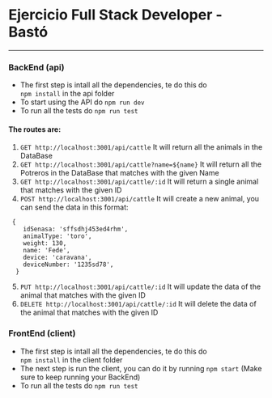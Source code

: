 # Ejercicio Full Stack Developer - Bastó
---

### BackEnd (api)

- The first step is intall all the dependencies, te do this do\
`npm install` in the api folder
- To start using the API do `npm run dev`
- To run all the tests do `npm run test`


#### The routes are:
1. `GET http://localhost:3001/api/cattle` It will return all the animals in the DataBase
2. `GET http://localhost:3001/api/cattle?name=${name}` It will return all the Potreros in the DataBase that matches with the given Name
3. `GET http://localhost:3001/api/cattle/:id` It will return a single animal that matches with the given ID
4. `POST http://localhost:3001/api/cattle` It will create a new animal, you can send the data in this format: 
``` 
 {
    idSenasa: 'sffsdhj453ed4rhm',
    animalType: 'toro',
    weight: 130,
    name: 'Fede',
    device: 'caravana',
    deviceNumber: '1235sd78',
  }
```
5. `PUT http://localhost:3001/api/cattle/:id` It will update the data of the animal that matches with the given ID
6. `DELETE http://localhost:3001/api/cattle/:id` It will delete the data of the animal that matches with the given ID



### FrontEnd (client)

- The first step is intall all the dependencies, te do this do\
`npm install` in the client folder
- The next step is run the client, you can do it by running `npm start`  (Make sure to keep running your BackEnd)
- To run all the tests do `npm run test`
